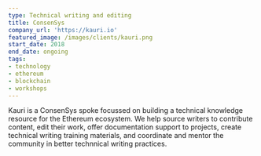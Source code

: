 ```yaml
---
type: Technical writing and editing
title: ConsenSys
company_url: 'https://kauri.io'
featured_image: /images/clients/kauri.png
start_date: 2018
end_date: ongoing
tags:
- technology
- ethereum
- blockchain
- workshops
---
```


Kauri is a ConsenSys spoke focussed on building a technical knowledge resource for the Ethereum ecosystem. We help source writers to contribute content, edit their work, offer documentation support to projects, create technical writing training materials, and coordinate and mentor the community in better technnical writing practices.

